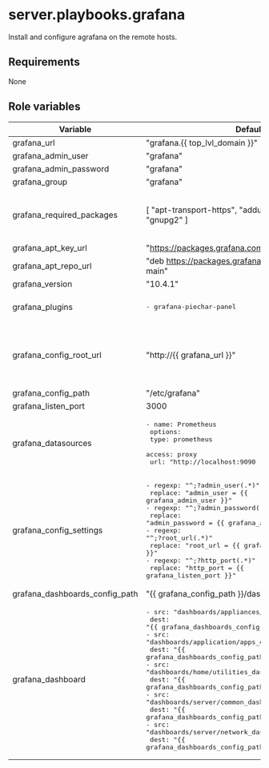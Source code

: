 # server.playbooks.grafana
Install and configure agrafana on the remote hosts.

## Requirements
None

## Role variables
| Variable               | Default                        | Comments |
|------------------------|--------------------------------|----------|
| grafana_url            | "grafana.{{ top_lvl_domain }}" |          |
| grafana_admin_user     | "grafana"                      |          |
| grafana_admin_password | "grafana"                      |          |
| grafana_group          | "grafana"                      |          |
| grafana_required_packages | [ "apt-transport-https", "adduser", "libfontconfig", "gnupg2" ] | Array of required packages to run grafana |
| grafana_apt_key_url    | "https://packages.grafana.com/gpg.key" |  |
| grafana_apt_repo_url   | "deb https://packages.grafana.com/oss/deb stable main" |  |
| grafana_version        | "10.4.1"                       |          |
| grafana_plugins        | <pre>- grafana-piechar-panel</pre>       | List of plugins to install |
| grafana_config_root_url | "http://{{ grafana_url }}"    | full URL used to access Grafana from a web browser |
| grafana_config_path    | "/etc/grafana"                 |          |
| grafana_listen_port    | 3000                           |          |
| grafana_datasources    | <pre>- name: Prometheus<br>  options:<br>    type: prometheus<br>    access: proxy<br>    url: "http://localhost:9090</pre> |  |
| grafana_config_settings | <pre>- regexp: "^;?admin_user(.\*)"<br>  replace: "admin_user = {{ grafana_admin_user }}"<br>- regexp: "^;?admin_password(.\*)"<br>  replace: "admin_password = {{ grafana_admin_password }}"<br>- regexp: "^;?root_url(.\*)"<br>  replace: "root_url = {{ grafana_config_root_url }}"<br>- regexp: "^;?http_port(.\*)"<br>  replace: "http_port = {{ grafana_listen_port }}"<br></pre> | |
| grafana_dashboards_config_path | "{{ grafana_config_path }}/dashboards" | |
| grafana_dashboard | <pre>- src: "dashboards/appliances/openwrt_dashboard.json"<br>  dest: "{{ grafana_dashboards_config_path }}/appliances"<br>- src: "dashboards/application/apps_dashboard.json"<br>  dest: "{{ grafana_dashboards_config_path }}/application"<br>- src: "dashboards/home/utilities_dashboard.json"<br>  dest: "{{ grafana_dashboards_config_path }}/home"<br>- src: "dashboards/server/common_dashboard.json"<br>  dest: "{{ grafana_dashboards_config_path }}/server"<br>- src: "dashboards/server/network_dashboard.json"<br>  dest: "{{ grafana_dashboards_config_path }}/server"</pre> | |
